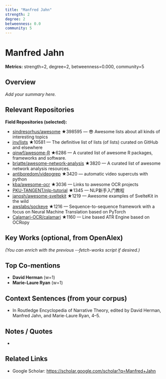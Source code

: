 ```yaml
---
title: "Manfred Jahn"
strength: 2
degree: 2
betweenness: 0.0
community: 5
---
```


# Manfred Jahn

**Metrics:** strength=2, degree=2, betweenness=0.000, community=5

## Overview
_Add your summary here._

## Relevant Repositories
**Field Repositories (selected):**
- [sindresorhus/awesome](https://github.com/sindresorhus/awesome) ★398595 — 😎 Awesome lists about all kinds of interesting topics
- [jnv/lists](https://github.com/jnv/lists) ★10581 — The definitive list of lists (of lists) curated on GitHub and elsewhere
- [qinwf/awesome-R](https://github.com/qinwf/awesome-R) ★6286 — A curated list of awesome R packages, frameworks and software.
- [briatte/awesome-network-analysis](https://github.com/briatte/awesome-network-analysis) ★3820 — A curated list of awesome network analysis resources.
- [antiboredom/videogrep](https://github.com/antiboredom/videogrep) ★3420 — automatic video supercuts with python
- [kba/awesome-ocr](https://github.com/kba/awesome-ocr) ★3036 — Links to awesome OCR projects
- [PKU-TANGENT/nlp-tutorial](https://github.com/PKU-TANGENT/nlp-tutorial) ★1345 — NLP新手入门教程
- [janosh/awesome-sveltekit](https://github.com/janosh/awesome-sveltekit) ★1219 — Awesome examples of SvelteKit in the wild
- [awslabs/sockeye](https://github.com/awslabs/sockeye) ★1216 — Sequence-to-sequence framework with a focus on Neural Machine Translation based on PyTorch
- [Calamari-OCR/calamari](https://github.com/Calamari-OCR/calamari) ★1160 — Line based ATR Engine based on OCRopy



## Key Works (optional, from OpenAlex)
_(You can enrich with the previous --fetch-works script if desired.)_

## Top Co-mentions
- **David Herman** (w=1)
- **Marie-Laure Ryan** (w=1)

## Context Sentences (from your corpus)
- In Routledge Encyclopedia of Narrative Theory, edited by David Herman, Manfred Jahn, and Marie-Laure
Ryan, 4–5.

## Notes / Quotes
- 

## Related Links
- Google Scholar: https://scholar.google.com/scholar?q=Manfred+Jahn
